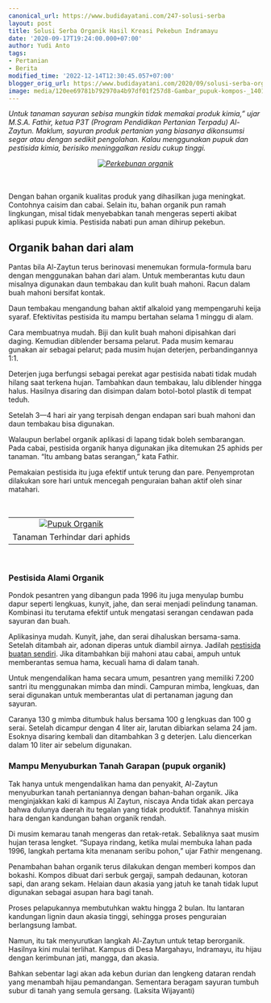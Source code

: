 ```yaml
---
canonical_url: https://www.budidayatani.com/247-solusi-serba
layout: post
title: Solusi Serba Organik Hasil Kreasi Pekebun Indramayu
date: '2020-09-17T19:24:00.000+07:00'
author: Yudi Anto
tags:
- Pertanian
- Berita
modified_time: '2022-12-14T12:30:45.057+07:00'
blogger_orig_url: https://www.budidayatani.com/2020/09/solusi-serba-organik-hasil-kreasi.html
image: media/120ee69781b792970a4b97df01f257d8-Gambar_pupuk-kompos-_140116153011-614_1194x800.jpg
---
```

<p><i>Untuk tanaman sayuran sebisa mungkin tidak memakai produk kimia,” ujar M.S.A. Fathir, ketua P3T (Program Pendidikan Pertanian Terpadu) Al-Zaytun. Maklum, sayuran produk pertanian yang biasanya dikonsumsi segar atau dengan sedikit pengolahan. Kalau menggunakan pupuk dan pestisida kimia, berisiko meninggalkan residu cukup tinggi.</i></p><p><i></i></p><div style="clear: both; text-align: center;"><i><a href="https://blogger.googleusercontent.com/img/b/R29vZ2xl/AVvXsEgYCPot0IXiNOgvbH4sv1egh6I3WjTM7622H83gTNl-nNigTihT100VZD5eePEEhxqC5xf603PXw6N5OrGMd2NFaxtfDROMtSU3L3g0f92BLQ-KR4u8Us8vXLWT_NFboQoTGFBmfMKYkONt/s448/Gambar_pupuk-kompos-_140116153011-614_1194x800.jpg" style="margin-left: 1em; margin-right: 1em;"><img alt="Perkebunan organik" border="0" data-original-height="300" data-original-width="448" src="https://blogger.googleusercontent.com/img/b/R29vZ2xl/AVvXsEgYCPot0IXiNOgvbH4sv1egh6I3WjTM7622H83gTNl-nNigTihT100VZD5eePEEhxqC5xf603PXw6N5OrGMd2NFaxtfDROMtSU3L3g0f92BLQ-KR4u8Us8vXLWT_NFboQoTGFBmfMKYkONt/s16000/Gambar_pupuk-kompos-_140116153011-614_1194x800.jpg" title="Kreasi Dan Solusi Serba organik di Indramayu" /></a></i></div><i><br />&nbsp;</i><p></p><p>Dengan bahan organik kualitas produk yang dihasilkan juga meningkat. Contohnya caisim dan cabai. Selain itu, bahan organik pun ramah lingkungan, misal tidak menyebabkan tanah mengeras seperti akibat aplikasi pupuk kimia. Pestisida nabati pun aman dihirup pekebun.</p><h2>Organik  bahan dari alam</h2><p>Pantas bila Al-Zaytun terus berinovasi menemukan formula-formula baru dengan menggunakan bahan dari alam. Untuk memberantas kutu daun misalnya digunakan daun tembakau dan kulit buah mahoni. Racun dalam buah mahoni bersifat kontak.&nbsp;</p><p>Daun tembakau mengandung bahan aktif alkaloid yang mempengaruhi keija syaraf. Efektivitas pestisida itu mampu bertahan selama 1 minggu di alam.</p><p>Cara membuatnya mudah. Biji dan kulit buah mahoni dipisahkan dari daging. Kemudian diblender bersama pelarut. Pada musim kemarau gunakan air sebagai pelarut; pada musim hujan deterjen, perbandingannya 1:1.&nbsp;</p><p>Deterjen juga berfungsi sebagai perekat agar pestisida nabati tidak mudah hilang saat terkena hujan. Tambahkan daun tembakau, lalu diblender hingga halus. Hasilnya disaring dan disimpan dalam botol-botol plastik di tempat teduh.&nbsp;</p><p>Setelah 3—4 hari air yang terpisah dengan endapan sari buah mahoni dan daun tembakau bisa digunakan.</p><p>Walaupun berlabel organik aplikasi di lapang tidak boleh sembarangan. Pada cabai, pestisida organik hanya digunakan jika ditemukan 25 aphids per tanaman. “Itu ambang batas serangan,” kata Fathir.&nbsp;</p><p>Pemakaian pestisida itu juga efektif untuk terung dan pare. Penyemprotan dilakukan sore hari untuk mencegah penguraian bahan aktif oleh sinar matahari.</p><p>&nbsp;<table align="center" cellpadding="0" cellspacing="0" style="margin-left: auto; margin-right: auto;"><tbody><tr><td style="text-align: center;"><a href="https://blogger.googleusercontent.com/img/b/R29vZ2xl/AVvXsEhpDekMhonwXKD2eCfuLDTg5jaewBBdt1vXEv2eihFj3aexiiwll4zcHITM7EFgUUNNgtTSOZlBd1VW5E6F-R0aSL-Xbq3QQcZ-sA0cl-BtDhip3OK8kupS5qOl55Iz3942q680z_vaUPb0/s448/Gambar_bokashi_1280x752-768x451.jpg" style="margin-left: auto; margin-right: auto;"><img alt="Pupuk Organik" border="0" data-original-height="263" data-original-width="448" src="https://blogger.googleusercontent.com/img/b/R29vZ2xl/AVvXsEhpDekMhonwXKD2eCfuLDTg5jaewBBdt1vXEv2eihFj3aexiiwll4zcHITM7EFgUUNNgtTSOZlBd1VW5E6F-R0aSL-Xbq3QQcZ-sA0cl-BtDhip3OK8kupS5qOl55Iz3942q680z_vaUPb0/s16000/Gambar_bokashi_1280x752-768x451.jpg" title="Tanaman Terhindar dari aphids" /></a></td></tr><tr><td style="text-align: center;">Tanaman Terhindar dari aphids</td></tr></tbody></table><br /></p><h3>Pestisida Alami Organik</h3><p>Pondok pesantren yang dibangun pada 1996 itu juga menyulap bumbu dapur seperti lengkuas, kunyit, jahe, dan serai menjadi pelindung tanaman. Kombinasi itu terutama efektif untuk mengatasi serangan cendawan pada sayuran dan buah.</p><p>Aplikasinya mudah. Kunyit, jahe, dan serai dihaluskan bersama-sama. Setelah ditambah air, adonan diperas untuk diambil airnya. Jadilah <a href="https://www.budidayatani.com/2019/07/penggunaan-fermentasi-daun-bandotan.html">pestisida buatan sendiri</a>. Jika ditambahkan biji mahoni atau cabai, ampuh untuk memberantas semua hama, kecuali hama di dalam tanah.</p><p>Untuk mengendalikan hama secara umum, pesantren yang memiliki 7.200 santri itu menggunakan mimba dan mindi. Campuran mimba, lengkuas, dan serai digunakan untuk memberantas ulat di pertanaman jagung dan sayuran.&nbsp;</p><p>Caranya 130 g mimba ditumbuk halus bersama 100 g lengkuas dan 100 g serai. Setelah dicampur dengan 4 liter air, larutan dibiarkan selama 24 jam. Esoknya disaring kembali dan ditambahkan 3 g deterjen. Lalu diencerkan dalam 10 liter air sebelum digunakan.</p><h3>Mampu Menyuburkan Tanah Garapan (pupuk organik)</h3><p>Tak hanya untuk mengendalikan hama dan penyakit, Al-Zaytun menyuburkan tanah pertaniannya dengan bahan-bahan organik. Jika menginjakkan kaki di kampus Al Zaytun, niscaya Anda tidak akan percaya bahwa dulunya daerah itu tegalan yang tidak produktif. Tanahnya miskin hara dengan kandungan bahan organik rendah.&nbsp;</p><p>Di musim kemarau tanah mengeras dan retak-retak. Sebaliknya saat musim hujan terasa lengket. “Supaya rindang, ketika mulai membuka lahan pada 1996, langkah pertama kita menanam seribu pohon,” ujar Fathir mengenang.</p><p>Penambahan bahan organik terus dilakukan dengan memberi kompos dan bokashi. Kompos dibuat dari serbuk gergaji, sampah dedaunan, kotoran sapi, dan arang sekam. Helaian daun akasia yang jatuh ke tanah tidak luput digunakan sebagai asupan hara bagi tanah.&nbsp;</p><p>Proses pelapukannya membutuhkan waktu hingga 2 bulan. Itu lantaran kandungan lignin daun akasia tinggi, sehingga proses penguraian berlangsung lambat.</p><p>Namun, itu tak menyurutkan langkah Al-Zaytun untuk tetap berorganik. Hasilnya kini mulai terlihat. Kampus di Desa Margahayu, Indramayu, itu hijau dengan kerimbunan jati, mangga, dan akasia.&nbsp;</p><p>Bahkan sebentar lagi akan ada kebun durian dan lengkeng dataran rendah yang menambah hijau pemandangan. Sementara beragam sayuran tumbuh subur di tanah yang semula gersang. (Laksita Wijayanti)</p>